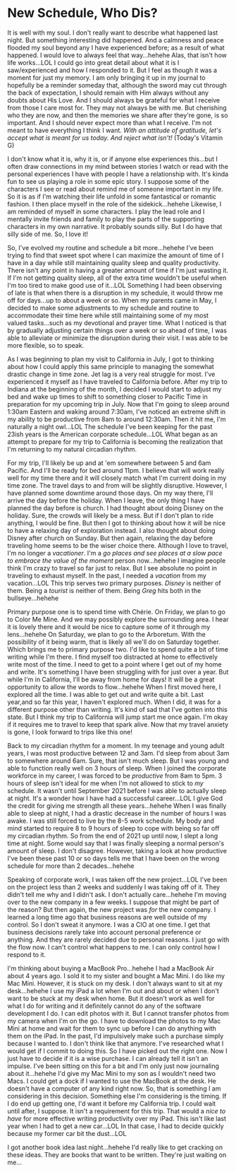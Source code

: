 # New Schedule, Who Dis?

It is well with my soul. I don't really want to describe what happened last night. But something interesting did happened. And a calmness and peace flooded my soul beyond any I have experienced before; as a result of what happened. I would love to always feel that way...hehehe Alas, that isn't how life works...LOL I could go into great detail about what it is I saw/experienced and how I responded to it. But I feel as though it was a moment for just my memory. I am only bringing it up in my journal to hopefully be a reminder someday that, although the sword may cut through the back of expectation, I should remain with Him always without any doubts about His Love. And I should always be grateful for what I receive from those I care most for. They may not always be with me. But cherishing who they are now, and then the memories we share after they're gone, is so important. And I should never expect more than what I receive. I'm not meant to have everything I think I want. *With an attitude of gratitude, let's accept what is meant for us today. And reject what isn't!* (Today's Vitamin G)

I don't know what it is, why it is, or if anyone else experiences this...but I often draw connections in my mind between stories I watch or read with the personal experiences I have with people I have a relationship with. It's kinda fun to see us playing a role in some epic story. I suppose some of the characters I see or read about remind me of someone important in my life. So it is as if I'm watching their life unfold in some fantastical or romantic fashion. I then place myself in the role of the sidekick...hehehe Likewise, I am reminded of myself in some characters. I play the lead role and I mentally invite friends and family to play the parts of the supporting characters in my own narrative. It probably sounds silly. But I do have that silly side of me. So, I love it!

So, I've evolved my routine and schedule a bit more...hehehe I've been trying to find that sweet spot where I can maximize the amount of time of I have in a day while still maintaining quality sleep and quality productivity. There isn't any point in having a greater amount of time if I'm just wasting it. If I'm not getting quality sleep, all of the extra time wouldn't be useful when I'm too tired to make good use of it...LOL Something I had been observing of late is that when there is a disruption in my schedule, it would throw me off for days...up to about a week or so. When my parents came in May, I decided to make some adjustments to my schedule and routine to accommodate their time here while still maintaining some of my most valued tasks...such as my devotional and prayer time. What I noticed is that by gradually adjusting certain things over a week or so ahead of time, I was able to alleviate or minimize the disruption during their visit. I was able to be more flexible, so to speak.

As I was beginning to plan my visit to California in July, I got to thinking about how I could apply this same principle to managing the somewhat drastic change in time zone. Jet lag is a very real struggle for most. I've experienced it myself as I have traveled to California before. After my trip to Indiana at the beginning of the month, I decided I would start to adjust my bed and wake up times to shift to something closer to Pacific Time in preparation for my upcoming trip in July. Now that I'm going to sleep around 1:30am Eastern and waking around 7:30am, I've noticed an extreme shift in my ability to be productive from 8am to around 12:30am. Then it hit me, I'm naturally a night owl...LOL The schedule I've been keeping for the past 23ish years is the American corporate schedule...LOL What began as an attempt to prepare for my trip to California is becoming the realization that I'm returning to my natural circadian rhythm.

For my trip, I'll likely be up and at 'em somewhere between 5 and 6am Pacific. And I'll be ready for bed around 11pm. I believe that will work really well for my time there and it will closely match what I'm current doing in my time zone. The travel days to and from will be slightly disruptive. However, I have planned some downtime around those days. On my way there, I'll arrive the day before the holiday. When I leave, the only thing I have planned the day before is church. I had thought about doing Disney on the holiday. Sure, the crowds will likely be a mess. But if I don't plan to ride anything, I would be fine. But then I got to thinking about how it will be nice to have a relaxing day of exploration instead. I also thought about doing Disney after church on Sunday. But then again, relaxing the day before traveling home seems to be the wiser choice there. Although I love to travel, I'm no longer a *vacationer*. I'm a *go places and see places at a slow pace to embrace the value of the moment* person now...hehehe I imagine people think I'm crazy to travel so far just to relax. But I see absolute no point in traveling to exhaust myself. In the past, I needed a *vacation* from my vacation...LOL This trip serves two primary purposes. *Disney* is neither of them. Being a *tourist* is neither of them. Being *Greg* hits both in the bullseye...hehehe

Primary purpose one is to spend time with Chérie. On Friday, we plan to go to Color Me Mine. And we may possibly explore the surrounding area. I hear it is lovely there and it would be nice to capture some of it through my lens...hehehe On Saturday, we plan to go to the Arboretum. With the possibility of it being warm, that is likely all we'll do on Saturday together. Which brings me to primary purpose two. I'd like to spend quite a bit of time writing while I'm there. I find myself too distracted at home to effectively write most of the time. I need to get to a point where I get out of my home and write. It's something I have been struggling with for just over a year. But while I'm in California, I'll be away from home for days! It will be a great opportunity to allow the words to flow...hehehe When I first moved here, I explored all the time. I was able to get out and write quite a bit. Last year,and so far this year, I haven't explored much. When I did, it was for a different purpose other than writing. It's kind of sad that I've gotten into this state. But I think my trip to California will jump start me once again. I'm okay if it requires me to travel to keep that spark alive. Now that my travel anxiety is gone, I look forward to trips like this one!

Back to my circadian rhythm for a moment. In my teenage and young adult years, I was most productive between 12 and 3am. I'd sleep from about 3am to somewhere around 6am. Sure, that isn't much sleep. But I was young and able to function really well on 3 hours of sleep. When I joined the corporate workforce in my career, I was forced to be *productive* from 8am to 5pm. 3 hours of sleep isn't ideal for me when I'm not allowed to stick to *my* schedule. It wasn't until September 2021 before I was able to actually sleep at night. It's a wonder how I have had a successful career...LOL I give God the credit for giving me strength all these years...hehehe When I was finally able to sleep at night, I had a drastic decrease in the number of hours I was awake. I was still forced to live by the 8-5 work schedule. My body and mind started to require 8 to 9 hours of sleep to cope with being so far off my circadian rhythm. So from the end of 2021 up until now, I slept a long time at night. Some would say that I was finally sleeping a normal person's amount of sleep. I don't disagree. However, taking a look at how productive I've been these past 10 or so days tells me that I have been on the wrong schedule for more than 2 decades...hehehe

Speaking of corporate work, I was taken off the new project...LOL I've been on the project less than 2 weeks and suddenly I was taking off of it. They didn't tell me why and I didn't ask. I don't actually care...hehehe I'm moving over to the new company in a few weeks. I suppose that might be part of the reason? But then again, the new project was *for* the new company. I learned a long time ago that business reasons are well outside of my control. So I don't sweat it anymore. I was a CIO at one time. I get that business decisions rarely take into account personal preference or anything. And they are rarely decided due to personal reasons. I just go with the flow now. I can't control what happens to me. I can only control how I respond to it.

I'm thinking about buying a MacBook Pro...hehehe I had a MacBook Air about 4 years ago. I sold it to my sister and bought a Mac Mini. I do like my Mac Mini. However, it is stuck on my desk. I don't always want to sit at my desk...hehehe I use my iPad a lot when I'm out and about or when I don't want to be stuck at my desk when home. But it doesn't work as well for what I do for writing and it definitely cannot do any of the software development I do. I can edit photos with it. But I cannot transfer photos from my camera when I'm on the go. I have to download the photos to my Mac Mini at home and wait for them to sync up before I can do anything with them on the iPad. In the past, I'd impulsively make such a purchase simply because I wanted to. I don't think like that anymore. I've researched what I would get if I commit to doing this. So I have picked out the right one. Now I just have to decide if it is a wise purchase. I can already tell it isn't an impulse. I've been sitting on this for a bit and I'm only just now journaling about it...hehehe I'd give my Mac Mini to my son as I wouldn't need two Macs. I could get a dock if I wanted to use the MacBook at the desk. He doesn't have a computer of any kind right now. So, that is something I am considering in this decision. Something else I'm considering is the timing. If I do end up getting one, I'd want it before my California trip. I could wait until after, I suppose. It isn't a requirement for this trip. That would a *nice to have* for more effective writing productivity over my iPad. This isn't like last year when I had to get a new car...LOL In that case, I had to decide quickly because my former car bit the dust...LOL

I got another book idea last night...hehehe I'd really like to get cracking on these ideas. They are books that want to be written. They're just waiting on me...